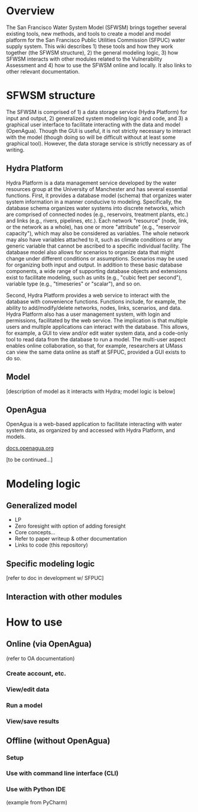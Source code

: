 # Overview

The San Francisco Water System Model (SFWSM) brings together several existing tools, new methods, and tools to create a model and model platform for the San Francisco Public Utilities Commission (SFPUC) water supply system. This wiki describes 1) these tools and how they work together (the SFWSM structure), 2) the general modeling logic, 3) how SFWSM interacts with other modules related to the Vulnerability Assessment and 4) how to use the SFWSM online and locally. It also links to other relevant documentation.

# SFWSM structure

The SFWSM is comprised of 1) a data storage service (Hydra Platform) for input and output, 2) generalized system modeling logic and code, and 3) a graphical user interface to facilitate interacting with the data and model (OpenAgua). Though the GUI is useful, it is not strictly necessary to interact with the model (though doing so will be difficult without at least some graphical tool). However, the data storage service is strictly necessary as of writing.

## Hydra Platform

Hydra Platform is a data management service developed by the water resources group at the University of Manchester and has several essential functions. First, it provides a database model (schema) that organizes water system information in a manner conducive to modeling. Specifically, the database schema organizes water systems into discrete networks, which are comprised of connected nodes (e.g., reservoirs, treatment plants, etc.) and links (e.g., rivers, pipelines, etc.). Each network "resource" (node, link, or the network as a whole), has one or more "attribute" (e.g., "reservoir capacity"), which may also be considered as variables. The whole network may also have variables attached to it, such as climate conditions or any generic variable that cannot be ascribed to a specific individual facility. The database model also allows for scenarios to organize data that might change under different conditions or assumptions. Scenarios may be used for organizing both input and output. In addition to these basic database components, a wide range of supporting database objects and extensions exist to facilitate modeling, such as units (e.g., "cubic feet per second"), variable type (e.g., "timeseries" or "scalar"), and so on.

Second, Hydra Platform provides a web service to interact with the database with convenience functions. Functions include, for example, the ability to add/modify/delete networks, nodes, links, scenarios, and data. Hydra Platform also has a user management system, with login and permissions, facilitated by the web service. The implication is that multiple users and multiple applications can interact with the database. This allows, for example, a GUI to view and/or edit water system data, and a code-only tool to read data from the database to run a model. The multi-user aspect enables online collaboration, so that, for example, researchers at UMass can view the same data online as staff at SFPUC, provided a GUI exists to do so.

## Model
[description of model as it interacts with Hydra; model logic is below]

## OpenAgua

OpenAgua is a web-based application to facilitate interacting with water system data, as organized by and accessed with Hydra Platform, and models.

[docs.openagua.org](http://docs.openagua.org)

[to be continued...]

# Modeling logic

## Generalized model

* LP
* Zero foresight with option of adding foresight
* Core concepts...
* Refer to paper writeup & other documentation
* Links to code (this repository)

## Specific modeling logic

[refer to doc in development w/ SFPUC]

## Interaction with other modules

# How to use

## Online (via OpenAgua)
(refer to OA documentation)

### Create account, etc.
### View/edit data
### Run a model
### View/save results

## Offline (without OpenAgua)

### Setup

### Use with command line interface (CLI)

### Use with Python IDE
(example from PyCharm)
